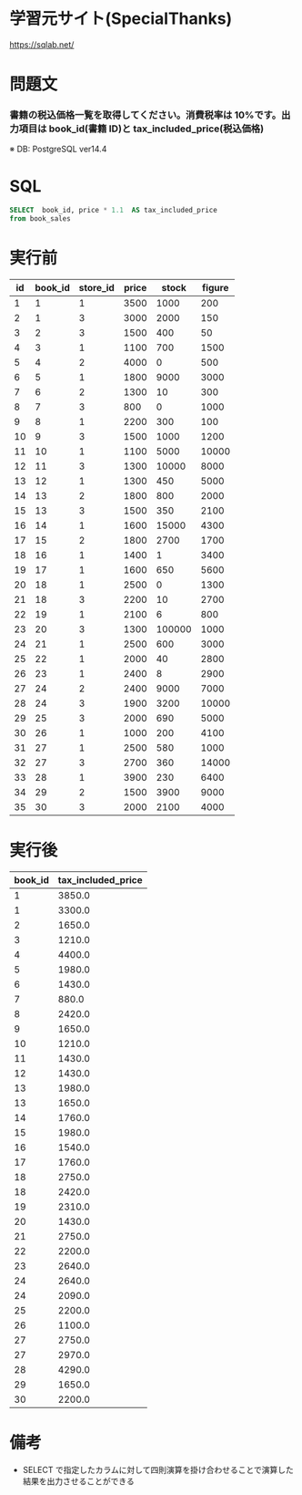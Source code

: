 # 学習元サイト(SpecialThanks)

https://sqlab.net/

# 問題文

### 書籍の税込価格一覧を取得してください。消費税率は 10%です。出力項目は book_id(書籍 ID)と tax_included_price(税込価格)

※ DB: PostgreSQL ver14.4

# SQL

```sql
SELECT  book_id, price * 1.1  AS tax_included_price
from book_sales
```

# 実行前

| id  | book_id | store_id | price | stock  | figure |
| --- | ------- | -------- | ----- | ------ | ------ |
| 1   | 1       | 1        | 3500  | 1000   | 200    |
| 2   | 1       | 3        | 3000  | 2000   | 150    |
| 3   | 2       | 3        | 1500  | 400    | 50     |
| 4   | 3       | 1        | 1100  | 700    | 1500   |
| 5   | 4       | 2        | 4000  | 0      | 500    |
| 6   | 5       | 1        | 1800  | 9000   | 3000   |
| 7   | 6       | 2        | 1300  | 10     | 300    |
| 8   | 7       | 3        | 800   | 0      | 1000   |
| 9   | 8       | 1        | 2200  | 300    | 100    |
| 10  | 9       | 3        | 1500  | 1000   | 1200   |
| 11  | 10      | 1        | 1100  | 5000   | 10000  |
| 12  | 11      | 3        | 1300  | 10000  | 8000   |
| 13  | 12      | 1        | 1300  | 450    | 5000   |
| 14  | 13      | 2        | 1800  | 800    | 2000   |
| 15  | 13      | 3        | 1500  | 350    | 2100   |
| 16  | 14      | 1        | 1600  | 15000  | 4300   |
| 17  | 15      | 2        | 1800  | 2700   | 1700   |
| 18  | 16      | 1        | 1400  | 1      | 3400   |
| 19  | 17      | 1        | 1600  | 650    | 5600   |
| 20  | 18      | 1        | 2500  | 0      | 1300   |
| 21  | 18      | 3        | 2200  | 10     | 2700   |
| 22  | 19      | 1        | 2100  | 6      | 800    |
| 23  | 20      | 3        | 1300  | 100000 | 1000   |
| 24  | 21      | 1        | 2500  | 600    | 3000   |
| 25  | 22      | 1        | 2000  | 40     | 2800   |
| 26  | 23      | 1        | 2400  | 8      | 2900   |
| 27  | 24      | 2        | 2400  | 9000   | 7000   |
| 28  | 24      | 3        | 1900  | 3200   | 10000  |
| 29  | 25      | 3        | 2000  | 690    | 5000   |
| 30  | 26      | 1        | 1000  | 200    | 4100   |
| 31  | 27      | 1        | 2500  | 580    | 1000   |
| 32  | 27      | 3        | 2700  | 360    | 14000  |
| 33  | 28      | 1        | 3900  | 230    | 6400   |
| 34  | 29      | 2        | 1500  | 3900   | 9000   |
| 35  | 30      | 3        | 2000  | 2100   | 4000   |

# 実行後

| book_id | tax_included_price |
| ------- | ------------------ |
| 1       | 3850.0             |
| 1       | 3300.0             |
| 2       | 1650.0             |
| 3       | 1210.0             |
| 4       | 4400.0             |
| 5       | 1980.0             |
| 6       | 1430.0             |
| 7       | 880.0              |
| 8       | 2420.0             |
| 9       | 1650.0             |
| 10      | 1210.0             |
| 11      | 1430.0             |
| 12      | 1430.0             |
| 13      | 1980.0             |
| 13      | 1650.0             |
| 14      | 1760.0             |
| 15      | 1980.0             |
| 16      | 1540.0             |
| 17      | 1760.0             |
| 18      | 2750.0             |
| 18      | 2420.0             |
| 19      | 2310.0             |
| 20      | 1430.0             |
| 21      | 2750.0             |
| 22      | 2200.0             |
| 23      | 2640.0             |
| 24      | 2640.0             |
| 24      | 2090.0             |
| 25      | 2200.0             |
| 26      | 1100.0             |
| 27      | 2750.0             |
| 27      | 2970.0             |
| 28      | 4290.0             |
| 29      | 1650.0             |
| 30      | 2200.0             |

# 備考

- SELECT で指定したカラムに対して四則演算を掛け合わせることで演算した結果を出力させることができる
